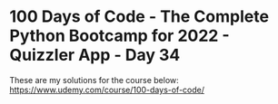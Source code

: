 # 100 Days of Code - The Complete Python Bootcamp for 2022 - Quizzler App - Day 34

These are my solutions for the course below:<br>
https://www.udemy.com/course/100-days-of-code/